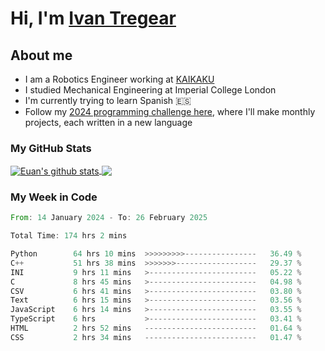 # Hi, I'm [Ivan Tregear](https://www.linkedin.com/in/ivantregear/)

## About me

* I am a Robotics Engineer working at [KAIKAKU](https://github.com/KAIKAKU-AI)
* I studied Mechanical Engineering at Imperial College London
* I'm currently trying to learn Spanish :es:
* Follow my [2024 programming challenge here](https://github.com/ITregear?tab=repositories), where I'll make monthly projects, each written in a new language


### My GitHub Stats

<a href="#my-github-stats">
  <img align="center" src="https://github-readme-stats.vercel.app/api?username=itregear&count_private=true&show_icons=true&include_all_commits=true&theme=material-palenight" alt="Euan's github stats" />
</a>

<a href="#my-github-stats">
  <img align="center" src="https://github-readme-stats.vercel.app/api/top-langs/?username=itregear&layout=compact&theme=material-palenight" />
</a>

### My Week in Code
<!--START_SECTION:waka-->

```rust
From: 14 January 2024 - To: 26 February 2025

Total Time: 174 hrs 2 mins

Python        64 hrs 10 mins  >>>>>>>>>----------------   36.49 %
C++           51 hrs 38 mins  >>>>>>>------------------   29.37 %
INI           9 hrs 11 mins   >------------------------   05.22 %
C             8 hrs 45 mins   >------------------------   04.98 %
CSV           6 hrs 41 mins   >------------------------   03.80 %
Text          6 hrs 15 mins   >------------------------   03.56 %
JavaScript    6 hrs 14 mins   >------------------------   03.55 %
TypeScript    6 hrs           >------------------------   03.41 %
HTML          2 hrs 52 mins   -------------------------   01.64 %
CSS           2 hrs 34 mins   -------------------------   01.47 %
```

<!--END_SECTION:waka-->
